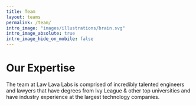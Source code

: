 ```yaml
---
title: Team
layout: teams
permalink: /team/
intro_image: "images/illustrations/brain.svg"
intro_image_absolute: true
intro_image_hide_on_mobile: false
---
```


# Our Expertise

The team at Law Lava Labs is comprised of incredibly talented engineers and lawyers that have degrees from Ivy League & other top universities and have industry experience at the largest technology companies.
